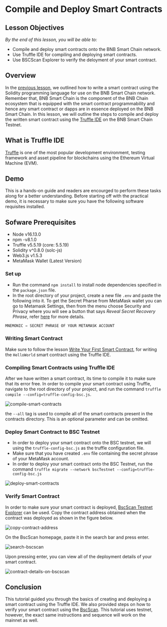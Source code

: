 # Compile and Deploy Smart Contracts

## Lesson Objectives 
*By the end of this lesson, you will be able to:*

- Compile and deploy smart contracts onto the BNB Smart Chain network.
- Use Truffle IDE for compiling and deploying smart contracts.
- Use BSCScan Explorer to verify the deloyment of your smart contract.

## Overview
In the [previous lesson](first-smart-contract), we outlined how to write a smart contract using the Solidity programming language for use on the BNB Smart Chain network. Remember that, BNB Smart Chain is the component of the BNB Chain ecosystem that is equipped with the smart contract programmability and hence any smart contract or dapps are in essence deployed on the BNB Smart Chain. In this lesson, we will outline the steps to compile and deploy the written smart contract using the [Truffle IDE](https://trufflesuite.com/) on the BNB Smart Chain Testnet.

## What is Truffle IDE
[Truffle](https://trufflesuite.com/) is one of the most popular development environment, testing framework and asset pipeline for blockchains using the Ethereum Virtual Machine (EVM).

## Demo 
This is a hands-on guide and readers are encourged to perform these tasks along for a better understanding. Before starting off with the practical demo, it is necessary to make sure you have the following software requisites installed. 

## Sofware Prerequisites
- Node v16.13.0
- npm -v8.1.0
- Truffle v5.5.19 (core: 5.5.19)
- Solidity v^0.8.0 (solc-js)
- Web3.js v1.5.3
- MetaMask Wallet (Latest Version)

### Set up
- Run the command `npm install` to install node dependencies specified in the `package.json` file.
- In the root directory of your project, create a new file `.env` and paste the following into it. To get the Secret Pharse from MetaMask wallet you can go to Metamask Settings, then from the menu choose Security and Privacy where you will see a button that says _Reveal Secret Recovery Phrase_, refer [here](https://metamask.zendesk.com/hc/en-us/articles/360015290032-How-to-reveal-your-Secret-Recovery-Phrase) for more details.

```jsx  
MNEMONIC = SECRET PHRASE OF YOUR METAMASK ACCOUNT   
```

### Writing Smart Contract
Make sure to follow the lesson [Write Your First Smart Contract](first-smart-contract.md), for writing the `HelloWorld` smart contract using the Truffle IDE.

### Compiling Smart Contracts using Truffle IDE
After we have written a smart contract, its time to compile it to make sure that its error free. In order to compile your smart contract using Truffle, navigate to the root directory of your project, and run the command `truffle compile --config=truffle-config-bsc.js`. 

![compile-smart-contracts](/01-compile-smart-contracts.PNG)

the `--all` tag is used to compile all of the smart contracts present in the contracts directory. This is an optional parameter and can be omitted.

### Deploy Smart Contract to BSC Testnet
- In order to deploy your smart contract onto the BSC testnet, we will using the `truffle-config-bsc.js` as the truffle configuration file. 
- Make sure that you have created `.env` file containing the secret phrase of your MetaMask account. 
- In order to deploy your smart contract onto the BSC Testnet, run the command `truffle migrate --network bscTestnet --config=truffle-config-bsc.js`

![deploy-smart-contracts](/02-deploy-smart-contracts.PNG)

### Verify Smart Contract 
In order to make sure your smart contract is deployed, [BscScan Testnet Explorer](https://testnet.bscscan.com/) can be used. Copy the contract address obtained when the contract was deployed as shown in the figure below.

![copy-contract-address](/03-contract-address.PNG)

On the BscScan homepage, paste it in the search bar and press enter.

![search-bscscan](/04-bscscan-explorer.PNG)

Upon pressing enter, you can view all of the deployment details of your smart contract.

![contract-details-on-bscscan](/05-contract-on-bscscan-explorer.PNG)

## Conclusion
This tutorial guided you through the basics of creating and deploying a smart contract using the Truffle IDE. We also provided steps on how to verify your smart contract using the [BscScan](https://bscscan.com/). This tutorial uses testnet, however, the exact same instructions and sequence will work on the mainnet as well.